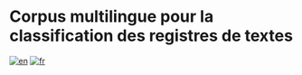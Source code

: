 # Corpus multilingue pour la classification des registres de textes
[![en](https://img.shields.io/badge/lang-en-red.svg)](https://github.com/ahar7911/register-corpus/blob/master/README.md)
[![fr](https://img.shields.io/badge/lang-fr-blue.svg)](https://github.com/ahar7911/register-corpus/blob/master/README.fr.md)
